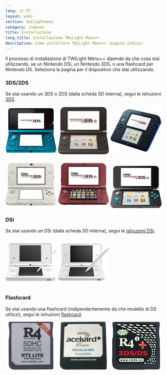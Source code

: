 ```yaml
---
lang: it-IT
layout: wiki
section: twilightmenu
category: indexes
title: Installazione
long_title: Installazione TWiLight Menu++
description: Come installare TWiLight Menu++ (pagina indice)
---
```


Il processo di installazione di TWiLight Menu++ dipende da che cosa stai utilizzando, se un Nintendo DSi, un Nintendo 3DS, o una flashcard per Nintendo DS. Seleziona la pagina per il dispositivo che stai utilizzando.

### 3DS/2DS
Se stai usando un 3DS o 2DS (dalla scheda SD interna), segui le istruzioni [3DS](installing-3ds).

[![Un Nintendo 3DS](/assets/images/consoles/old3ds.png)](installing-3ds) [![Un Nintendo 3DS XL](/assets/images/consoles/old3dsxl.png)](installing-3ds) [![Un Nintendo 2DS](/assets/images/consoles/2ds.png)](installing-3ds)

[![Un New Nintendo 3DS](/assets/images/consoles/new3ds.png)](installing-3ds) [![Un New Nintendo 3DS XL](/assets/images/consoles/new3dsxl.png)](installing-3ds) [![Un New Nintendo 2DS XL](/assets/images/consoles/new2dsxl.png)](installing-3ds)

### DSi
Se stai usando un DSi (dalla scheda SD interna), segui le [istruzioni DSi](installing-dsi).

[![Un Nintendo DSi](/assets/images/consoles/dsi.png)](installing-dsi) [![Un Nintendo DSi XL](/assets/images/consoles/dsixl.png)](installing-dsi)

### Flashcard
Se stai usando una flashcard (indipendentemente da che modello di DS utilizzi), segui le istruzioni [flashcard](installing-flashcard).

[![Una flashcard r4isdhc.com](/assets/images/consoles/r4isdhc.com.png)](installing-flashcard) [![Una flaschard Acekard2i](/assets/images/consoles/acekard2i.png)](installing-flashcard) [![Una flashcard R4i Gold 3DS Plus](/assets/images/consoles/r4igold3dsplus.png)](installing-flashcard)
